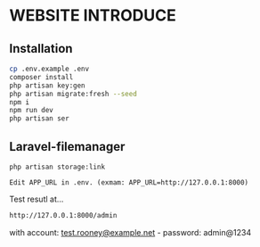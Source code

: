 # WEBSITE INTRODUCE

## Installation

```sh
cp .env.example .env
composer install
php artisan key:gen
php artisan migrate:fresh --seed
npm i
npm run dev
php artisan ser
```
## Laravel-filemanager
```
php artisan storage:link

Edit APP_URL in .env. (exmam: APP_URL=http://127.0.0.1:8000)
```
Test resutl at...

```sh
http://127.0.0.1:8000/admin
```
with account: test.rooney@example.net - password: admin@1234